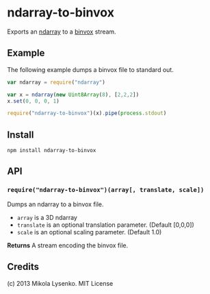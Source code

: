 ndarray-to-binvox
=================
Exports an [ndarray](https://github.com/mikolalysenko/ndarray) to a [binvox](http://www.cs.princeton.edu/~min/binvox/) stream.


## Example

The following example dumps a binvox file to standard out.

```javascript
var ndarray = require("ndarray")

var x = ndarray(new Uint8Array(8), [2,2,2])
x.set(0, 0, 0, 1)

require("ndarray-to-binvox")(x).pipe(process.stdout)
```

## Install

    npm install ndarray-to-binvox

## API

### `require("ndarray-to-binvox")(array[, translate, scale])`
Dumps an ndarray to a binvox file.

* `array` is a 3D ndarray
* `translate` is an optional translation parameter.  (Default [0,0,0])
* `scale` is an optional scaling parameter. (Default 1.0)

**Returns** A stream encoding the binvox file.

## Credits
(c) 2013 Mikola Lysenko. MIT License
